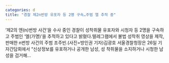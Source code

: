 ```yaml
---
categories: d
title: "경찰 제2n번방 유포자 등 2명 구속…주범 엘 추적 중"
---
```

 ‘제2의 엔(n)번방 사건’을 수사 중인 경찰이 성착취물 유포자와 시청자 등 2명을 구속하고 주범인 ‘엘(가명)’을 추적하고 있다고 밝혔다.텔레그램에서 불법 성착취 영상을 제작, 판매한 n번방 사건의 주범 조주빈.(사진=방인권 기자)김광호 서울경찰청장은 26일 기자간담회에서 “신상정보를 유포하거나 공개한 남성, 성 착취물을 소지하거나 시청한 남성을 검거해...
